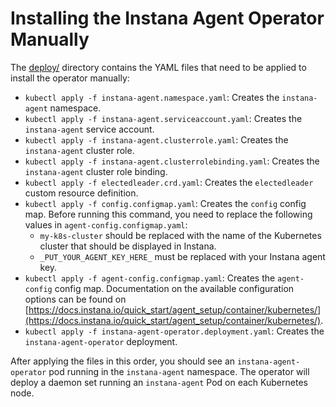Installing the Instana Agent Operator Manually
==============================================

The [deploy/](../deploy) directory contains the YAML files that need to be applied to install the operator manually:

* `kubectl apply -f instana-agent.namespace.yaml`: Creates the `instana-agent` namespace.
* `kubectl apply -f instana-agent.serviceaccount.yaml`: Creates the `instana-agent` service account.
* `kubectl apply -f instana-agent.clusterrole.yaml`: Creates the `instana-agent` cluster role.
* `kubectl apply -f instana-agent.clusterrolebinding.yaml`: Creates the `instana-agent` cluster role binding.
* `kubectl apply -f electedleader.crd.yaml`: Creates the `electedleader` custom resource definition.
* `kubectl apply -f config.configmap.yaml`: Creates the `config` config map. Before running this command, you need to replace the following values in `agent-config.configmap.yaml`:
  * `my-k8s-cluster` should be replaced with the name of the Kubernetes cluster that should be displayed in Instana.
  * `_PUT_YOUR_AGENT_KEY_HERE_` must be replaced with your Instana agent key.
* `kubectl apply -f agent-config.configmap.yaml`: Creates the `agent-config` config map. Documentation on the available configuration options can be found on [https://docs.instana.io/quick_start/agent_setup/container/kubernetes/](https://docs.instana.io/quick_start/agent_setup/container/kubernetes/).
* `kubectl apply -f instana-agent-operator.deployment.yaml`: Creates the `instana-agent-operator` deployment.

After applying the files in this order, you should see an `instana-agent-operator` pod running in the `instana-agent` namespace. The operator will deploy a daemon set running an `instana-agent` Pod on each Kubernetes node.
